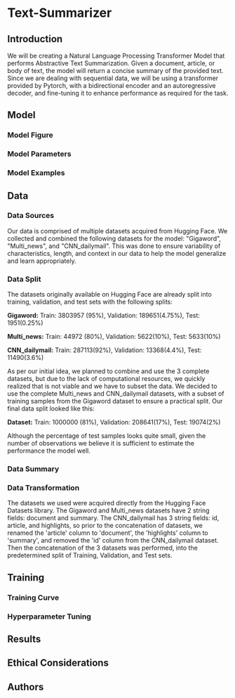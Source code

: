 # Text-Summarizer

## Introduction
We will be creating a Natural Language Processing Transformer Model that performs Abstractive Text Summarization. Given a document, article, or body of text, the model will return a concise summary of the provided text. Since we are dealing with sequential data, we will be using a transformer provided by Pytorch, with a bidirectional encoder and an autoregressive decoder, and fine-tuning it to enhance performance as required for the task. 

## Model
### Model Figure

### Model Parameters

### Model Examples

## Data
### Data Sources
Our data is comprised of multiple datasets acquired from Hugging Face. We collected and combined the following datasets for the model: "Gigaword", "Multi_news", and "CNN_dailymail". This was done to ensure variability of characteristics, length, and context in our data to help the model generalize and learn appropriately. 
### Data Split
The datasets originally available on Hugging Face are already split into training, validation, and test sets with the following splits:

**Gigaword:**
Train: 3803957 (95%), Validation: 189651(4.75%), Test: 1951(0.25%)

**Multi_news:**
Train: 44972 (80%), Validation: 5622(10%), Test: 5633(10%)

**CNN_dailymail:**
Train: 287113(92%), Validation: 13368(4.4%), Test: 11490(3.6%)

As per our initial idea, we planned to combine and use the 3 complete datasets, but due to the lack of computational resources, we quickly realized that is not viable and we have to subset the data. We decided to use the complete Multi_news and CNN_dailymail datasets, with a subset of training samples from the Gigaword dataset to ensure a practical split. Our final data split looked like this: 

**Dataset:**
Train: 1000000 (81%), Validation: 208641(17%), Test: 19074(2%)

Although the percentage of test samples looks quite small, given the number of observations we believe it is sufficient to estimate the performance the model well. 

### Data Summary


### Data Transformation
The datasets we used were acquired directly from the Hugging Face Datasets library. The Gigaword and Multi_news datasets have 2 string fields: document and summary. The CNN_dailymail has 3 string fields: id, article, and highlights, so prior to the concatenation of datasets, we renamed the 'article' column to 'document', the 'highlights' column to 'summary', and removed the 'id' column from the CNN_dailymail dataset. Then the concatenation of the 3 datasets was performed, into the predetermined split of Training, Validation, and Test sets.




## Training
### Training Curve

### Hyperparameter Tuning

## Results

## Ethical Considerations

## Authors
